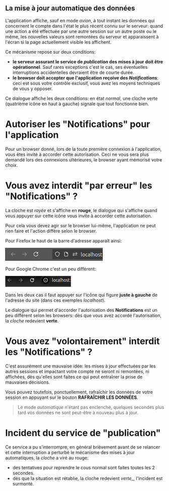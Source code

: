 ## La mise à jour automatique des données
L'application affiche, sauf en mode _avion_, à tout instant les données qui concernent le compte dans l'état le plus récent connu sur le serveur: quand une action a été effectuée par une autre session sur un autre poste ou le même, les nouvelles valeurs sont remontées du serveur et apparaissent à l'écran si la page actuellement visible les affichent.

Ce mécanisme repose sur deux conditions:
- **le serveur assurant le service de _publication_ des mises à jour doit être opérationnel**. Sauf rares exceptions c'est le cas, ses éventuelles interruptions accidentelles devraient être de courte durée.
- **le browser doit accepter que l'application reçoive des _Notifications_**: ceci est sous votre contrôle exclusif, vous avez les moyens techniques de vous y opposer.

Ce dialogue affiche les deux conditions: en état _normal_, une cloche verte (quatrième icône en haut à gauche) signale que tout fonctionne bien.

# Autoriser les "Notifications" pour l'application
Pour un browser donné, lors de la toute première connexion à l'application, vous êtes invité à accorder cette autorisation. Ceci ne vous sera plus demandé lors des connexions ultérieures, le browser ayant mémorisé votre choix.

# Vous avez interdit "par erreur" les "Notifications" ?
La cloche est _rayée_ et s'affiche en **rouge**, le dialogue qui s'affiche quand vous appuyer sur cette icône vous invite à accorder cette autorisation.

Pour cela vous devez agir sur le browser lui-même, l'application ne peut rien faire et l'action diffère selon le browser.

Pour Firefox le haut de la barre d'adresse apparaît ainsi:

<img src="notifs_ff.png" style="background-color:white">

Pour Google Chrome c'est un peu différent:

<img src="notifs_chrome.png" style="background-color:white">

Dans les deux cas il faut appuyer sur l'icône qui figure **juste à gauche** de l'adresse du site (dans ces exemples _localhost_).

Le dialogue qui permet d'accorder l'autorisation des **Notifications** est un peu différent selon les browsers: dès que vous avez accordé l'autorisation, la _cloche_ redevient **verte**.

# Vous avez "volontairement" interdit les "Notifications" ?
C'est assurément une mauvaise idée: les mises à jour effectuées par les autres sessions et impactant votre compte ne seront ni remontées, ni affichées, dès qu'elles sont faites ce qui peut entraîner la prise de mauvaises décisions.

Vous pouvez toutefois, ponctuellement, rafraîchir les données de votre session en appuyant sur le bouton **RAFRAÎCHIR LES DONNÉES**. 

>Le mode _automatique_ n'étant pas enclenché, quelques secondes plus tard vos données ne sont peut-être à nouveau plus à jour.

# Incident du service de "publication"
Ce service a pu s'interrompre, en général brièvement avant de se relancer et cette interruption a perturbé le mécanisme des mises à jour automatiques, la _cloche_ a viré au rouge:
- des tentatives pour reprendre le cous normal sont faites toutes les 2 secondes.
- dès que la situation est rétablie, la cloche redevient _verte__, l'incident est surmonté.
 